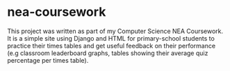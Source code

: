# nea-coursework
This project was written as part of my Computer Science NEA Coursework. It is a simple site using Django and HTML for primary-school students to practice their times tables and get useful feedback on their performance (e.g classroom leaderboard graphs, tables showing their average quiz percentage per times table).
